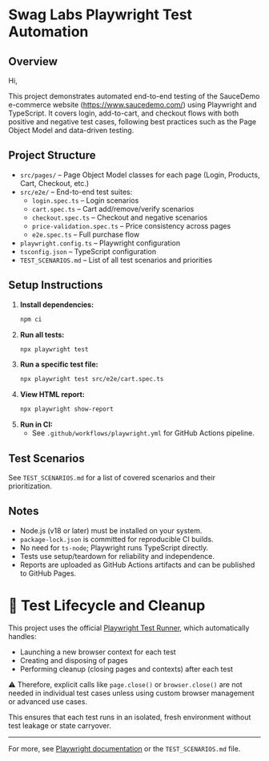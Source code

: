 # Swag Labs Playwright Test Automation

## Overview
Hi,

This project demonstrates automated end-to-end testing of the SauceDemo e-commerce website (https://www.saucedemo.com/) using Playwright and TypeScript. It covers login, add-to-cart, and checkout flows with both positive and negative test cases, following best practices such as the Page Object Model and data-driven testing.


## Project Structure

- `src/pages/` – Page Object Model classes for each page (Login, Products, Cart, Checkout, etc.)
- `src/e2e/` – End-to-end test suites:
  - `login.spec.ts` – Login scenarios
  - `cart.spec.ts` – Cart add/remove/verify scenarios
  - `checkout.spec.ts` – Checkout and negative scenarios
  - `price-validation.spec.ts` – Price consistency across pages
  - `e2e.spec.ts` – Full purchase flow
- `playwright.config.ts` – Playwright configuration
- `tsconfig.json` – TypeScript configuration
- `TEST_SCENARIOS.md` – List of all test scenarios and priorities


## Setup Instructions

1. **Install dependencies:**
   ```sh
   npm ci
   ```
2. **Run all tests:**
   ```sh
   npx playwright test
   ```
3. **Run a specific test file:**
   ```sh
   npx playwright test src/e2e/cart.spec.ts
   ```
4. **View HTML report:**
   ```sh
   npx playwright show-report
   ```
5. **Run in CI:**
   - See `.github/workflows/playwright.yml` for GitHub Actions pipeline.

## Test Scenarios

See `TEST_SCENARIOS.md` for a list of covered scenarios and their prioritization.


## Notes

- Node.js (v18 or later) must be installed on your system.
- `package-lock.json` is committed for reproducible CI builds.
- No need for `ts-node`; Playwright runs TypeScript directly.
- Tests use setup/teardown for reliability and independence.
- Reports are uploaded as GitHub Actions artifacts and can be published to GitHub Pages.


# 🧹 Test Lifecycle and Cleanup

This project uses the official [Playwright Test Runner](https://playwright.dev/docs/test-intro), which automatically handles:

- Launching a new browser context for each test
- Creating and disposing of pages
- Performing cleanup (closing pages and contexts) after each test

⚠️ Therefore, explicit calls like `page.close()` or `browser.close()` are not needed in individual test cases unless using custom browser management or advanced use cases.

This ensures that each test runs in an isolated, fresh environment without test leakage or state carryover.

---

For more, see [Playwright documentation](https://playwright.dev/) or the `TEST_SCENARIOS.md` file.
